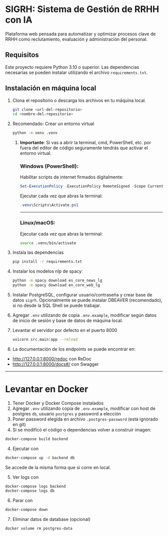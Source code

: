# SIGRH: Sistema de Gestión de RRHH con IA

Plataforma web pensada para automatizar y optimizar procesos clave de RRHH como reclutamiento, evaluación y administración del personal.

## Requisitos

Este proyecto requiere Python 3.10 o superior. Las dependencias necesarias se pueden instalar utilizando el archivo `requirements.txt`.

## Instalación en máquina local

1. Clona el repositorio o descarga los archivos en tu máquina local.

    ```bash
    git clone <url-del-repositorio>
    cd <nombre-del-repositorio>
    ```

2. Recomendado: Crear un entorno virtual

    ```bash
    python -m venv .venv
    ```

    1. **Importante**: Si vas a abrir la terminal, cmd, PowerShell, etc. por fuera del editor de código seguramente tendrás que activar el entorno virtual.

        ### Windows (PowerShell):

        Habilitar scripts de internet firmados digitalmente:
        ```powershell
        Set-ExecutionPolicy -ExecutionPolicy RemoteSigned -Scope CurrentUser
        ```
        Ejecutar cada vez que abras la terminal:
        ```powershell
        .venv\Scripts\Activate.ps1
        ```
        ---

        ### Linux/macOS:
        Ejecutar cada vez que abras la terminal:
        ```bash
        source .venv/bin/activate
        ```

3. Instala las dependencias

    ```bash
    pip install -r requirements.txt
    ```
4. Instalar los modelos nlp de spacy:
    ```bash
    python -m spacy download es_core_news_lg
    python -m spacy download en_core_web_lg
    ```

5. Instalar PostgreSQL, configurar usuario/contraseña y crear base de datos `sigrh`. Opcionalmente se puede instalar DBEAVER (recomendado), si no desde la SQL Shell se puede trabajar.

6. Agregar `.env` utilizando de copia `.env.example`, modificar según datos de inicio de sesión y base de datos de máquina local.

7. Levantar el servidor por defecto en el puerto 8000

    ```bash
    uvicorn src.main:app --reload
    ```

8. La documentación de los endpoints se puede encontrar en:

- http://127.0.0.1:8000/redoc con ReDoc
- http://127.0.0.1:8000/docs#/ con Swagger

---

# Levantar en Docker
1. Tener Docker y Docker Compose instalados
2. Agregar `.env` utilizando copia de `.env.example`, modificar con host de postgres `db`, usuario `postgres` y password a elección
3. Poner password elegida en archivo  `.postgres-password` (está ignorado en git)
4. Si se modificó el código o dependencias volver a construir imagen:
```bash
docker-compose build backend
```
4. Ejecutar con
```bash
docker-compose up -d backend db
```
Se accede de la misma forma que si corre en local.

5. Ver logs con
```bash
docker-compose logs backend
docker-compose logs db
```

6. Parar con
```bash
docker-compose down
```

7. Eliminar datos de database (opcional)
```bash
docker volume rm postgres-data
```

